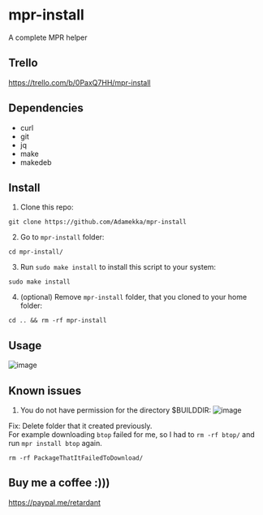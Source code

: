 # mpr-install
A complete MPR helper
## Trello

https://trello.com/b/0PaxQ7HH/mpr-install

## Dependencies

* curl
* git
* jq
* make
* makedeb

## Install

1. Clone this repo:
```
git clone https://github.com/Adamekka/mpr-install
```
2. Go to ```mpr-install``` folder:
```
cd mpr-install/
```
3. Run ```sudo make install``` to install this script to your system:
```
sudo make install
```
4. (optional) Remove ```mpr-install``` folder, that you cloned to your home folder:
```
cd .. && rm -rf mpr-install
```

## Usage

![image](https://user-images.githubusercontent.com/68786400/179354119-6d7fbbb1-c8fc-4f4e-b7ac-bfeb4096b8a3.png)


## Known issues

1. You do not have permission for the directory $BUILDDIR:
![image](https://user-images.githubusercontent.com/68786400/177850543-a921acda-5d70-4459-91e2-6e452542fd63.png)

Fix: Delete folder that it created previously.<br />
For example downloading  ```btop``` failed for me, so I had to  ```rm -rf btop/``` and run ```mpr install btop``` again.
```
rm -rf PackageThatItFailedToDownload/
```
## Buy me a coffee :)))

https://paypal.me/retardant

